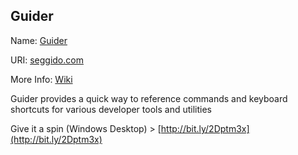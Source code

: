 ## Guider

Name: [Guider](https://seggido.com)

URI: [seggido.com](https://seggido.com) 

More Info: [Wiki](https://github.com/0100000101010011/guider/wiki/Overview)

Guider provides a quick way to reference commands and keyboard shortcuts for various developer tools and utilities

Give it a spin (Windows Desktop) > [http://bit.ly/2Dptm3x](http://bit.ly/2Dptm3x)